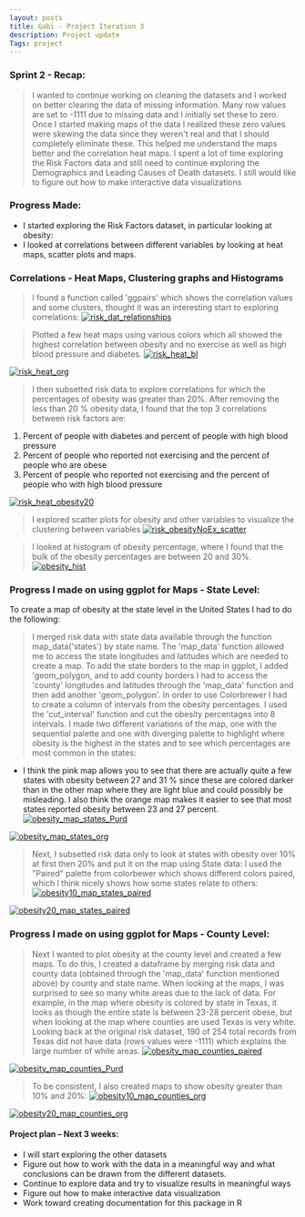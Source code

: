```yaml
---
layout: posts
title: Gabi - Project Iteration 3
description: Project update
Tags: project
---
```


### Sprint 2 - Recap:
> I wanted to continue working on cleaning the datasets and I worked on better clearing the data of missing information. Many row values are set to -1111 due to missing data and I initially set these to zero. Once I started making maps of the data I realized these zero values were skewing the data since they weren't real and that I should completely eliminate these. This helped me understand the maps better and the correlation heat maps. 
> I spent a lot of time exploring the Risk Factors data and still need to continue exploring the Demographics and Leading Causes of Death datasets.
> I still would like to figure out how to make interactive data visualizations 


### Progress Made:
* I started exploring the Risk Factors dataset, in particular looking at obesity:
* I looked at correlations between different variables by looking at heat maps, scatter plots and maps. 

### Correlations - Heat Maps, Clustering graphs and Histograms
> I found a function called 'ggpairs' which shows the correlation values and some clusters, thought it was an interesting start to exploring correlations:
[![risk_dat_relationships](http://Gabya06.github.io/edav/assets/gaby_assets/risk_dat_relationships.png)](http://Gabya06.github.io/edav/assets/gaby_assets/risk_dat_relationships.png)


> Plotted a few heat maps using various colors which all showed the highest correlation between obesity and no exercise as well as high blood pressure and diabetes. 
[![risk_heat_bl](http://Gabya06.github.io/edav/assets/gaby_assets/risk_heat_bl.png)](http://Gabya06.github.io/edav/assets/gaby_assets/risk_heat_bl.png)

[![risk_heat_org](http://Gabya06.github.io/edav/assets/gaby_assets/risk_heat_org.png)](http://Gabya06.github.io/edav/assets/gaby_assets/risk_heat_org.png)


> I then subsetted risk data to explore correlations for which the percentages of obesity was greater than 20%. After removing the less than 20 % obesity data, I found that the top 3 correlations between risk factors are:
1) Percent of people with diabetes and percent of people with high blood pressure
2) Percent of people who reported not exercising and the percent of people who are obese
3) Percent of people who reported not exercising and the percent of people who with high blood pressure

[![risk_heat_obesity20](http://Gabya06.github.io/edav/assets/gaby_assets/risk_heat_obesity20.png)](http://Gabya06.github.io/edav/assets/gaby_assets/risk_heat_obesity20.png)

> I explored scatter plots for obesity and other variables to visualize the clustering between variables
[![risk_obesityNoEx_scatter](http://Gabya06.github.io/edav/assets/gaby_assets/risk_obesityNoEx_scatter.png)](http://Gabya06.github.io/edav/assets/gaby_assets/risk_obesityNoEx_scatter.png)

> I looked at histogram of obesity percentage, where I found that the bulk of the obesity percentages are between 20 and 30%.
[![obesity_hist](http://Gabya06.github.io/edav/assets/gaby_assets/obesity_hist.png)](http://Gabya06.github.io/edav/assets/gaby_assets/obesity_hist.png)

### Progress I made on using ggplot for Maps - State Level:

To create a map of obesity at the state level in the United States I had to do the following: 
> I merged risk data with state data available through the function map_data('states') by state name. The 'map_data' function allowed me to access the state longitudes and latitudes which are needed to create a map. 
> To add the state borders to the map in ggplot, I added 'geom_polygon, and to add county borders I had to access the 'county' longitudes and latitudes through the 'map_data' function and then add another 'geom_polygon'.
> In order to use Colorbrewer I had to create a column of intervals from the obesity percentages. I used the 'cut_interval' function and cut the obesity percentages into 8 intervals. 
> I made two different variations of the map, one with the sequential palette and one with diverging palette to highlight where obesity is the highest in the states and to see which percentages are most common in the states:
- I think the pink map allows you to see that there are actually quite a few states with obesity between 27 and 31 % since these are colored darker than in the other map where they are light blue and could possibly be misleading. I also think the orange map makes it easier to see that most states reported obesity between 23 and 27 percent.
[![obesity_map_states_Purd](http://Gabya06.github.io/edav/assets/gaby_assets/obesity_map_states_Purd.png)](http://Gabya06.github.io/edav/assets/gaby_assets/obesity_map_states_Purd.png)

[![obesity_map_states_org](http://Gabya06.github.io/edav/assets/gaby_assets/obesity_map_states_org.png)](http://Gabya06.github.io/edav/assets/gaby_assets/obesity_map_states_org.png)

> Next, I subsetted risk data only to look at states with obesity over 10% at first then 20% and put it on the map using State data:
I used the "Paired" palette from colorbewer which shows different colors paired, which I think nicely shows how some states relate to others:
[![obesity10_map_states_paired](http://Gabya06.github.io/edav/assets/gaby_assets/obesity10_map_states_paired.png)](http://Gabya06.github.io/edav/assets/gaby_assets/obesity10_map_states_paired.png)

[![obesity20_map_states_paired](http://Gabya06.github.io/edav/assets/gaby_assets/obesity20_map_states_paired.png)](http://Gabya06.github.io/edav/assets/gaby_assets/obesity20_map_states_paired.png)



### Progress I made on using ggplot for Maps - County Level:

> Next I wanted to plot obesity at the county level and created a few maps. To do this, I created a dataframe by merging risk data and county data (obtained through the 'map_data' function mentioned above) by county and state name. When looking at the maps, I was surprised to see so many white areas due to the lack of data. For example, in the map where obesity is colored by state in Texas, it looks as though the entire state is between 23-28 percent obese, but when looking at the map where counties are used Texas is very white. Looking back at the original risk dataset, 190 of 254 total records from Texas did not have data (rows values were -1111) which explains the large number of white areas. 
[![obesity_map_counties_paired](http://Gabya06.github.io/edav/assets/gaby_assets/obesity_map_counties_paired.png)](http://Gabya06.github.io/edav/assets/gaby_assets/obesity_map_counties_paired.png)

[![obesity_map_counties_Purd](http://Gabya06.github.io/edav/assets/gaby_assets/obesity_map_counties_Purd.png)](http://Gabya06.github.io/edav/assets/gaby_assets/obesity_map_counties_Purd.png)

> To be consistent, I also created maps to show obesity greater than 10% and 20%:
[![obesity10_map_counties_org](http://Gabya06.github.io/edav/assets/gaby_assets/obesity10_map_counties_org.png)](http://Gabya06.github.io/edav/assets/gaby_assets/obesity10_map_counties_org.png)

[![obesity20_map_counties_org](http://Gabya06.github.io/edav/assets/gaby_assets/obesity20_map_counties_org.png)](http://Gabya06.github.io/edav/assets/gaby_assets/obesity20_map_counties_org.png)

#### Project plan – Next 3 weeks:
* I will start exploring the other datasets
* Figure out how to work with the data in a meaningful way and what conclusions can be drawn from the different datasets.
* Continue to explore data and try to visualize results in meaningful ways
* Figure out how to make interactive data visualization 
* Work toward creating documentation for this package in R




